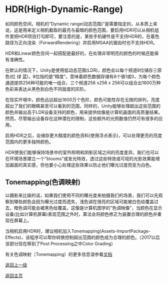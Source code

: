 # HDR(High-Dynamic-Range)
如同颜色空间，相机的”Dynamic range(动态范围)”是需要指定的，从本质上来说，这是用来定义相机截取的最亮与最暗的颜色范围，要启用HDR可以从相机组件里把HDR项目打勾即可，要注意的是，某些手机硬件是不支持HDR的，在着色路径为正向渲染（ForwardRendering）并启用MSAA抗锯齿时也不支持HDR。

HDR和Linear颜色空间一起搭配是最好的，在处理非常明亮的颜色的时候还能保有准确性。

在默认的情况下，Unity是使用低动态范围(LDR)，颜色会以每个频道8位储存三原色(红 绿 蓝)，8位指的是“精度”，意味着颜色数据存储有8个值1或0，为每个颜色通道提供256种可能的唯一组合，三个频道256 x256 x 256可以组合出1600万种色彩来表达从黑色到白色不同层度的灰阶。

在现实环境中，颜色远远超出1600万个色阶，颜色可能性存在无限的排列，亮度超出了我们的眼睛甚至可以看到的范围，同样的，Unity能够处理超出这些范围的颜色并输出高于LDR设备支持的颜色，用来提供给像是计算机画面的高质量结果。然而，尽管输出设备存在这种潜在的限制，这些额外的光照数值仍然可有很多的应用。

启用HDR之后，会储存更大精度的颜色资料(使用浮点表示)，可以处理更亮的亮度范围内的更多独特颜色。


HDR使我们能够保持场景中的室外照明和阴影区域之间的亮度差异。我们也可以在环境场景建立一个”blooms”或发光特效，透过这些特效或可视的光影效果能增加画面的真实感，但也要小心处理这些效果以防止他们曝光过度而变为白色。

## Tonemapping(色调映射)

以摄影来比喻的话，如果我们使用不同的曝光度来拍摄我们的场景，我们可以先观察到哪些颜色会因为曝光过度而遗失，浅色调在很亮的区域可能被白色给覆盖过去，暗色调可能会被黑色给覆盖，这像是计算机图学的”色调映像”，当颜色在显示设备(比如计算机屏幕)表现范围之外时，算法会将颜色修正为装置合理的颜色并重现在屏幕上。

当相机启用HDR时，建议相机加入Tonemapping(Assets-ImportPackage-Effects)，该程序可以帮你转换控制超出范围的颜色成为合理的颜色。（2017以后该部分现在移到了Post Processing之中Color Grading）

有关色调映射（Tonemapping）的更多信息请参看[文档](http://docs.unity3d.com/Manual/script-Tonemapping.html?_ga=2.180683303.1660928137.1540775762-1902167384.1531452477)

[返回上一级](/Graphics/Introduction-to-Lighting-and-Rendering.md)

[返回主页](/README.md)
